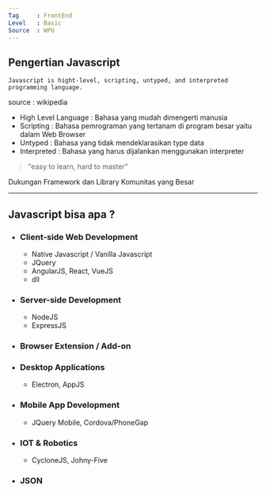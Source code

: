 ```yaml
---
Tag     : FrontEnd
Level   : Basic
Source  : WPU
---
```



## Pengertian Javascript
```
Javascript is hight-level, scripting, untyped, and interpreted programming language.
```
source : wikipedia

- High Level Language : Bahasa yang mudah dimengerti manusia
- Scripting : Bahasa pemrograman yang tertanam di program besar yaitu dalam Web Browser
- Untyped : Bahasa yang tidak mendeklarasikan type data
- Interpreted : Bahasa yang harus dijalankan menggunakan interpreter

>"easy to learn, hard to master"

Dukungan Framework dan Library
Komunitas yang Besar

---
## Javascript bisa apa ?

- ### Client-side Web Development
	- Native Javascript / Vanilla Javascript
	- JQuery
	- AngularJS, React, VueJS
	- dll

- ### Server-side Development
	- NodeJS
	- ExpressJS

- ### Browser Extension / Add-on

- ### Desktop Applications
	- Electron, AppJS

- ### Mobile App Development
	- JQuery Mobile, Cordova/PhoneGap

- ### IOT & Robotics
	- CycloneJS, Johny-Five

- ### JSON